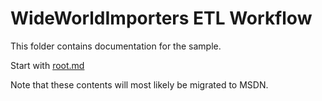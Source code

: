 # WideWorldImporters ETL Workflow

This folder contains documentation for the sample.

Start with [root.md](root.md)

Note that these contents will most likely be migrated to MSDN.
